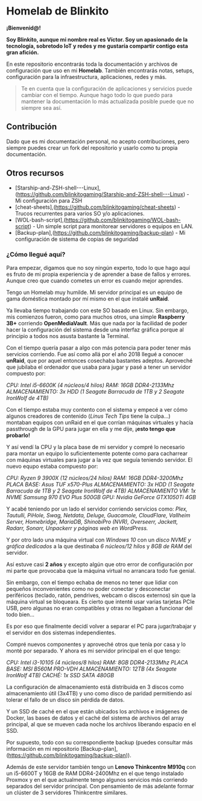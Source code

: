 # Homelab de Blinkito

**¡Bienvenid@!**

**Soy Blinkito, aunque mi nombre real es Víctor. Soy un apasionado de la tecnología, sobretodo IoT y redes y me gustaría compartir contigo esta gran afición.**

En este repositorio encontrarás toda la documentación y archivos de configuración que uso en mi **Homelab**. También encontrarás notas, setups, configuración para la infraestructura, aplicaciones, redes y más.

>Te en cuenta que la configuración de aplicaciones y servicios puede cambiar con el tiempo. Aunque hago todo lo que puedo para mantener la documentación lo más actualizada posible puede que no siempre sea así.

## Contribución
Dado que es mi documentación personal, no acepto contribuciones, pero siempre puedes crear un fork del repositorio y usarlo como tu propia documentación.

## Otros recursos
- [Starship-and-ZSH-shell---Linux],(https://github.com/blinkitogaming/Starship-and-ZSH-shell---Linux) - Mi configuración para ZSH
- [cheat-sheets],(https://github.com/blinkitogaming/cheat-sheets) - Trucos recurrentes para varios SO y/o aplicaciones.
- [WOL-bash-script],(https://github.com/blinkitogaming/WOL-bash-script) - Un simple script para monitorear servidores o equipos en LAN.
- [Backup-plan],(https://github.com/blinkitogaming/backup-plan) - Mi configuración de sistema de copias de seguridad

### ¿Cómo llegué aquí?
Para empezar, digamos que no soy ningún experto, todo lo que hago aquí es fruto de mi propia experiencia y de aprender a base de fallos y errores. Aunque creo que cuando cometes un error es cuando mejor aprendes.

Tengo un Homelab muy humilde. Mi servidor principal es un equipo de gama doméstica montado por mí mismo en el que instalé **unRaid**.

Ya llevaba tiempo trabajando con este SO basado en Linux. Sin embargo, mis comienzos fueron, como para muchos otros, una simple **Raspberry 3B+** corriendo **OpenMediaVault**. Más que nada por la facilidad de poder hacer la configuración del sistema desde una interfaz gráfica porque al principio a todos nos asusta bastante la Terminal.

Con el tiempo quería pasar a algo con más potencia para poder tener más servicios corriendo. Fue así como allá por el año 2018 llegué a conocer **unRaid**, que por aquel entonces cosechaba bastantes adeptos.
Aproveché que jubilaba el ordenador que usaba para jugar y pasé a tener un servidor compuesto por:

*CPU: Intel i5-6600K (4 núcleos/4 hilos)*
*RAM: 16GB DDR4-2133Mhz*
*ALMACENAMIENTO: 3x HDD (1 Seagate Barracuda de 1TB y 2 Seagate IronWolf de 4TB)*

Con el tiempo estaba muy contento con el sistema y empecé a ver cómo algunos creadores de contenido (*Linus Tech Tips* tiene la culpa...) montaban equipos con unRaid en el que corrían máquinas virtuales y hacía passthrough de la GPU para jugar en ella y me dije, **¡esto tengo que probarlo!**

Y así vendí la CPU y la placa base de mi servidor y compré lo necesario para montar un equipo lo suficientemente potente como para cacharrear con máquinas virtuales para jugar a la vez que seguía teniendo servidor. El nuevo equpo estaba compuesto por:

*CPU: Ryzen 9 3900X (12 núcleos/24 hilos)*
*RAM: 16GB DDR4-3200Mhz*
*PLACA BASE: Asus TUF x570-Plus*
*ALMACENAMIENTO: 3x HDD (1 Seagate Barracuda de 1TB y 2 Seagate IronWolf de 4TB)*
*ALMACENAMIENTO VM: 1x NVME Samsung 970 EVO Plus 500GB*
*GPU: Nvidia GeForce GTX1050Ti 4GB*

Y acabé teniendo por un lado el servidor corriendo servicios como: *Plex, Tautulli, PiHole, Swag, Netdata, Deluge, Guacamole, CloudFlare, Vallheim Server, Homebridge, MariaDB, ShinobiPro (NVR), Overseerr, Jackett, Radarr, Sonarr, Unpackerr y páginas web en WordPress.*

Y por otro lado una máquina virtual con *Windows 10* con un *disco NVME y gráfica dedicados* a la que destinaba *6 núcleos/12 hilos* y *8GB de RAM* del servidor.

Así estuve casi **2 años** y excepto algún que otro error de configuración por mi parte que provocaba que la máquina virtual no arrancara todo fue genial.

Sin embargo, con el tiempo echaba de menos no tener que lidiar con pequeños inconvenientes como no poder conectar y desconectar periféricos (teclado, ratón, pendrives, webcam o discos externos) sin que la máquina virtual se bloqueara. Es cierto que intenté usar varias tarjetas PCIe USB, pero algunas no eran compatibles y otras no llegaban a funcionar del todo bien...

Es por eso que finalmente decidí volver a separar el PC para jugar/trabajar y el servidor en dos sistemas independientes.

Compré nuevos componentes y aproveché otros que tenía por casa y lo monté por separado. Y ahora es mi servidor principal en el que tengo:

*CPU: Intel i3-10105 (4 núcleos/8 hilos)*
*RAM: 8GB DDR4-2133Mhz*
*PLACA BASE: MSI B560M PRO-VDH*
*ALMACENAMIENTO: 12TB (4x Seagate IronWolf 4TB)*
*CACHÉ: 1x SSD SATA 480GB*

La configuración de almacenamiento está distribuida en 3 discos como almacenamiento útil (3x4TB) y uno como disco de paridad permitiendo así tolerar el fallo de un disco sin pérdida de datos.

Y un SSD de caché en el que están ubicados los archivos e imágenes de Docker, las bases de datos y el caché del sistema de archivos del array principal, al que se mueven cada noche los archivos liberando espacio en el SSD.

Por supuesto, todo con su correspondiente backup (puedes consultar más información en mi repositorio [Backup-plan],(https://github.com/blinkitogaming/backup-plan)).

Además de este servidor también tengo un **Lenovo Thinkcentre M910q** con un i5-6600T y 16GB de RAM DDR4-2400Mhz en el que tengo instalado Proxmox y en el que actualmente tengo algunos servicios más corriendo separados del servidor principal. Con pensamiento de más adelante formar un clúster de 3 servidores Thinkcentre similares.
